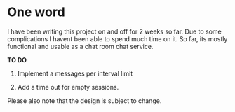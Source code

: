 One word
========
I have been writing this project on and off for 2 weeks so far. Due to some complications I havent been able to spend much time on it. So far, its mostly functional and usable as a chat room chat service. 

**TO DO**

1. Implement a messages per interval limit

2. Add a time out for empty sessions.

Please also note that the design is subject to change.
